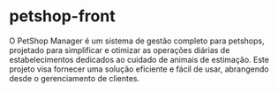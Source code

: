 # petshop-front
O PetShop Manager é um sistema de gestão completo para petshops, projetado para simplificar e otimizar as operações diárias de estabelecimentos dedicados ao cuidado de animais de estimação. Este projeto visa fornecer uma solução eficiente e fácil de usar, abrangendo desde o gerenciamento de clientes.
